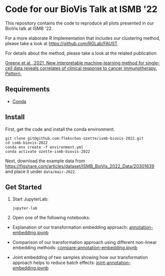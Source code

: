 # Code for our BioVis Talk at ISMB '22

This repository contains the code to reproduce all plots presented in our
BioVis talk at ISMB '22.

For a more elaborate R implementation that includes our clustering method, please take a look at https://github.com/RGLab/FAUST.

For details about the method, please take a look at the related publication:

[Greene et al., 2021, New interpretable machine-learning method for single-cell data reveals correlates of clinical response to cancer immunotherapy. _Pattern_.](https://www.sciencedirect.com/science/article/pii/S2666389921002348)

## Requirements

- [Conda](https://github.com/conda-forge/miniforge)

## Install

First, get the code and install the conda environment.

```
git clone git@github.com:flekschas-ozette/ismb-biovis-2022.git
cd ismb-biovis-2022
conda env create -f environment.yml
conda activate ozette-ismb-biovis-2022
```

Next, download the example data from https://figshare.com/articles/dataset/ISMB_BioVis_2022_Data/20301639 and place it under `data/mair-2022`.

## Get Started

1. Start JupyterLab:

   ```
   jupyter-lab
   ```

2. Open one of the following notebooks:

  - Explanation of our transformation embedding approach: [annotation-embedding.ipynb](http://localhost:8888/lab/tree/annotation-embedding.ipynb)
    
  - Comparison of our transformation approach using different non-linear embedding methods: [compare-annotation-embedding.ipynb](http://localhost:8888/lab/tree/compare-annotation-embedding.ipynb)
    
  - Joint embedding of two samples showing how our transformation approach helps to reduce batch effects: [joint-annotation-embedding.ipynb](http://localhost:8888/lab/tree/joint-annotation-embedding.ipynb)
